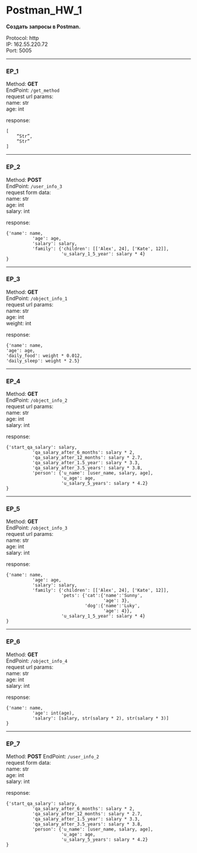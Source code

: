 # Postman_HW_1

__Создать запросы в Postman.__  
  
Protocol: http  
IP: 162.55.220.72  
Port: 5005  
____
### EP_1  
Method: __GET__  
EndPoint: `/get_method`  
request url params:  
 name: str  
 age: int  
  
response:   
```
[
    “Str”,
    “Str”
]
```
____
  
### EP_2  
Method: __POST__  
EndPoint: `/user_info_3`  
request form data:  
 name: str  
 age: int  
 salary: int  
  
response:   
```
{'name': name,
          'age': age,
          'salary': salary,
          'family': {'children': [['Alex', 24], ['Kate', 12]],
                     'u_salary_1_5_year': salary * 4}
}
```
  
____
  
### EP_3  
Method: __GET__  
EndPoint: `/object_info_1`  
request url params:  
 name: str  
 age: int  
 weight: int  
  
response:   
```
{'name': name,
'age': age,
'daily_food': weight * 0.012,
'daily_sleep': weight * 2.5}
```
  
____
### EP_4  
Method: __GET__  
EndPoint: `/object_info_2`  
request url params:  
 name: str  
 age: int  
 salary: int  
  
response:  
```
{'start_qa_salary': salary,
          'qa_salary_after_6_months': salary * 2,
          'qa_salary_after_12_months': salary * 2.7,
          'qa_salary_after_1.5_year': salary * 3.3,
          'qa_salary_after_3.5_years': salary * 3.8,
          'person': {'u_name': [user_name, salary, age],
                     'u_age': age,
                     'u_salary_5_years': salary * 4.2}
}
```
  
____
### EP_5  
Method: __GET__  
EndPoint: `/object_info_3`  
request url params:  
 name: str  
 age: int  
 salary: int  
  
response:   
```
{'name': name,
          'age': age,
          'salary': salary,
          'family': {'children': [['Alex', 24], ['Kate', 12]],
                     'pets': {'cat':{'name':'Sunny',
                                     'age': 3},
                              'dog':{'name':'Luky',
                                     'age': 4}},
                     'u_salary_1_5_year': salary * 4}
}
```
  
____
### EP_6  
Method: __GET__  
EndPoint: `/object_info_4`  
request url params:  
 name: str  
 age: int  
 salary: int  
  
response:   
```
{'name': name,
          'age': int(age),
          'salary': [salary, str(salary * 2), str(salary * 3)]
}
```
____
### EP_7  
Method: __POST__ 
EndPoint: `/user_info_2`  
request form data:  
 name: str  
 age: int  
 salary: int  
  
response:   
```
{'start_qa_salary': salary,
          'qa_salary_after_6_months': salary * 2,
          'qa_salary_after_12_months': salary * 2.7,
          'qa_salary_after_1.5_year': salary * 3.3,
          'qa_salary_after_3.5_years': salary * 3.8,
          'person': {'u_name': [user_name, salary, age],
                     'u_age': age,
                     'u_salary_5_years': salary * 4.2}
}
```